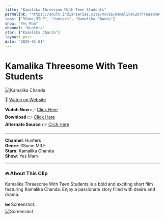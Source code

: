 ```yaml
---
title: "Kamalika Threesome With Teen Students"
permalink: "https://adult.indianseries.site/movie/Kamalika%20Threesome%20With%20Teen%20Students"
tags: ["3Some,MILF", "Hunters", "Kamalika Chanda"]
show: "Yes Mam"
channel: "Hunters"
star: ["Kamalika Chanda"]
layout: post
date: "2025-01-01"
---
```


# Kamalika Threesome With Teen Students

![Kamalika Chanda](https://shorts.desisins.com/wp-content/uploads/2023/09/Kamalika-Threesome-Yes-Mam-Hunters-DesiSins.com_.jpg)

🔗 [Watch on Website](https://adult.indianseries.site/movie/Kamalika%20Threesome%20With%20Teen%20Students)

**Watch Now** 👉 [Click Here](https://adult.indianseries.site/movie/Kamalika%20Threesome%20With%20Teen%20Students)  
**Download** 👉 [Click Here](https://adult.indianseries.site/movie/Kamalika%20Threesome%20With%20Teen%20Students)  
**Alternate Source** 👉 [Click Here](https://adult.indianseries.site/movie/Kamalika%20Threesome%20With%20Teen%20Students)

---

**Channel**: Hunters  
**Genre**: 3Some,MILF  
**Stars**: Kamalika Chanda  
**Show**: Yes Mam

---

### 🔥 About This Clip

Kamalika Threesome With Teen Students is a bold and exciting short film featuring Kamalika Chanda. Enjoy a passionate story filled with desire and drama.
 
🖼️ Screenshot:  
![Screenshot](https://shorts.desisins.com/wp-content/uploads/2023/09/Kamalika-Threesome-Yes-Mam-Hunters-DesiSins.com_.jpg)
